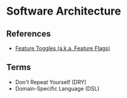 # Software Architecture

<!--
https://github.com/mehdihadeli/awesome-software-architecture

https://linkedin.com/learning/paths/become-a-software-developer
https://linkedin.com/learning/software-architecture-from-developer-to-architect/wisdom-in-software-engineering
https://linkedin.com/learning/software-architecture-patterns-for-developers/best-practices-and-blueprints
-->

## References

- [Feature Toggles (a.k.a. Feature Flags)](/feature-toggles.md)

## Terms

- Don't Repeat Yourself (DRY)
- Domain-Specific Language (DSL)
